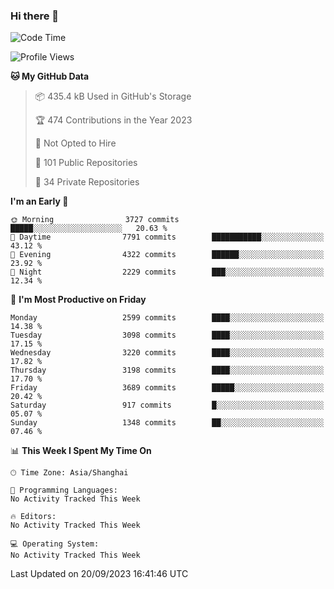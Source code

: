 ### Hi there 👋

<!--
**qbosen/qbosen** is a ✨ _special_ ✨ repository because its `README.md` (this file) appears on your GitHub profile.

Here are some ideas to get you started:

- 🔭 I’m currently working on ...
- 🌱 I’m currently learning ...
- 👯 I’m looking to collaborate on ...
- 🤔 I’m looking for help with ...
- 💬 Ask me about ...
- 📫 How to reach me: ...
- 😄 Pronouns: ...
- ⚡ Fun fact: ...
-->

<!--START_SECTION:waka-->
![Code Time](http://img.shields.io/badge/Code%20Time-2%2C111%20hrs%2036%20mins-blue)

![Profile Views](http://img.shields.io/badge/Profile%20Views-0-blue)

**🐱 My GitHub Data** 

> 📦 435.4 kB Used in GitHub's Storage 
 > 
> 🏆 474 Contributions in the Year 2023
 > 
> 🚫 Not Opted to Hire
 > 
> 📜 101 Public Repositories 
 > 
> 🔑 34 Private Repositories 
 > 
**I'm an Early 🐤** 

```text
🌞 Morning                3727 commits        █████░░░░░░░░░░░░░░░░░░░░   20.63 % 
🌆 Daytime                7791 commits        ███████████░░░░░░░░░░░░░░   43.12 % 
🌃 Evening                4322 commits        ██████░░░░░░░░░░░░░░░░░░░   23.92 % 
🌙 Night                  2229 commits        ███░░░░░░░░░░░░░░░░░░░░░░   12.34 % 
```
📅 **I'm Most Productive on Friday** 

```text
Monday                   2599 commits        ████░░░░░░░░░░░░░░░░░░░░░   14.38 % 
Tuesday                  3098 commits        ████░░░░░░░░░░░░░░░░░░░░░   17.15 % 
Wednesday                3220 commits        ████░░░░░░░░░░░░░░░░░░░░░   17.82 % 
Thursday                 3198 commits        ████░░░░░░░░░░░░░░░░░░░░░   17.70 % 
Friday                   3689 commits        █████░░░░░░░░░░░░░░░░░░░░   20.42 % 
Saturday                 917 commits         █░░░░░░░░░░░░░░░░░░░░░░░░   05.07 % 
Sunday                   1348 commits        ██░░░░░░░░░░░░░░░░░░░░░░░   07.46 % 
```


📊 **This Week I Spent My Time On** 

```text
🕑︎ Time Zone: Asia/Shanghai

💬 Programming Languages: 
No Activity Tracked This Week

🔥 Editors: 
No Activity Tracked This Week

💻 Operating System: 
No Activity Tracked This Week
```


 Last Updated on 20/09/2023 16:41:46 UTC
<!--END_SECTION:waka-->
